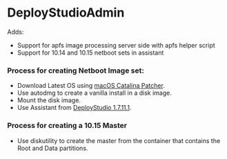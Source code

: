 # DeployStudioAdmin

Adds:
* Support for apfs image processing server side with apfs helper script
* Support for 10.14 and 10.15 netboot sets in assistant

### Process for creating Netboot Image set:
* Download Latest OS using [macOS Catalina Patcher](http://dosdude1.com/catalina/).
* Use autodmg to create a vanilla install in a disk image.
* Mount the disk image.
* Use Assistant from [DeployStudio 1.7.11.1](https://github.com/andrewzirkel/DeployStudioAdmin/archive/master.zip).

### Process for creating a 10.15 Master
* Use diskutility to create the master from the container that contains the Root and Data partitions.

